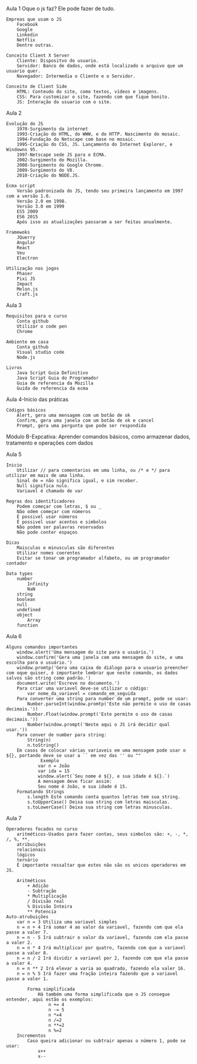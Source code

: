 Aula 1
	Oque o js faz? Ele pode fazer de tudo.
	
	Empreas que usam o JS
		Facebook
		Google
		Linkedin
		Netflix
		Dentre outras.	
	
	Conceito Client X Server
		Cliente: Dispositvo do usuario.
		Servidor: Banco de dados, onde está localizado o arquivo que um usuario quer.
		Navegador: Intermedia o Cliente e o Servidor.
		
	Conceito de Client Side
		HTML: Conteudo do site, como textos, vídeos e imagens.
		CSS: Para customizar o site, fazendo com que fique bonito.
		JS: Interação do usuario com o site.

Aula 2
	
	Evolução do JS
		1970-Surgimento da internet
		1993-Criação do HTML, do WWW, e do HTTP. Nascimento do mosaic.
		1994-Fundação do Netscape com base no mosaic.
		1995-Criação do CSS, JS. Lançamento do Internet Explorer, e Windowns 95.
		1997-Netscape sede JS para o ECMA.
		2002-Surgimento do Mozilla.
		2008-Surgimento do Google Chrome.
		2009-Surgimento do V8.
		2010-Criação do NODE.JS.

	Ecma script
		Versão padronizada do JS, tendo seu primeira lançamento em 1997 com a versão 1.0.
		Versão 2.0 em 1998.
		Versão 3.0 em 1999
		ES5 2009
		ES6 2015
		Após isso as atualizações passaram a ser feitas anualmente.

	Framewoks
		JQuerry
		Angular
		React
		Veu
		Electron

	Utilização nos jogos
		Phaser
		Pixi JS
		Impact
		Melon.js
		Craft.js

Aula 3

	Requisitos para o curso
		Conta github
		Utilizar o code pen
		Chrome

	Ambiente em casa
		Conta github
		Visual studio code
		Node.js

	Livros
		Java Script Guia Definitivo
		Java Script Guia do Programador
		Guia de referencia da Mozilla
		Guida de referencia da ecma

Aula 4-Inicio das práticas
	
	Códigos básicos
		Alert, gera uma mensagem com um botão de ok
		Confirm, gera uma janela com um botão de ok e cancel
		Prompt, gera uma pergunta que pode ser respondida

Módulo B-Expcativa: Aprender comandos básicos, como armazenar dados, tratamento e operações com dados

Aula 5
	
	Inicio
		Utilizar // para comentarios em uma linha, ou /* e */ para utilizar em mais de uma linha.
		Sinal de = não significa igual, e sim receber.
		Null significa nulo.
		Variavel é chamado de var

	Regras dos identificadores
		Podem começar com letras, $ ou _
		Não odem começar com números
		É possivel usar números
		É possivel usar acentos e simbolos
		Não podem ser palavras reservadas
		Não pode conter espaços

	Dicas
		Maisculas e minusculas são diferentes
		Utilizar nomes coerentes
		Evitar se tonar um programador alfabeto, ou um programador contador

	Data types
		number
			Infinity
			NaN
		string
		boolean
		null
		undefined
		object
			Array
		function

Aula 6

	Alguns comandos importantes
		window.alert('Uma mensagem do site para o usuário.')
		window.confirm('Gera uma janela com uma mensagem do site, e uma escolha para o usuário.')
		window.promtp('Gera uma caixa de diálogo para o usuario preencher com oque quiser, é importante lembrar que neste comando, os dados salvos são string como padrão.')
		document.write('Escreve no documento.')
		Para criar uma variavel deve-se utilizar o código:
			var nome_da_variavel = comando_em_seguida
		Para converter uma string para number de um prompt, pode se usar:
			Number.parseInt(window.promtp('Este não permite o uso de casas decimais.'))
			Number.Float(window.prompt('Este permite o uso de casas decimais.'))
			Number(window.prompt('Neste aqui o JS irá decidir qual usar.'))
		Para conver de number para string:
			String(n)
			n.toString()
		Em casos de colocar várias variaveis em uma mensagem pode usar o ${}, portando deve se usar a `` em vez das '' ou ""
				 Exemplo
				var n = João
				var ida = 15
				window.alert(`Seu nome é ${}, e sua idade é ${}.`)
				A mensagem deve ficar assim:
				Seu nome é João, e sua idade é 15.
		Formatando Strings
			s.length Este comando conta quantos letras tem sua string.
			s.toUpperCase() Deixa sua string com letras maisculas.
			s.toLowerCase() Deixa sua string com letras minusculas.

Aula 7

	Operadores focados no curso
		aritméticos-Usados para fazer contas, seus simbolos são: +, -, *, /, %, **.
		atribuições
		relacionais
		lógicos
		ternário
		É importante ressaltar que estes não são os unicos operadores em JS.

		Aritméticos
			+ Adição
			- Subtração
			* Multiplicação
			/ Divisão real 
			% Divisão Inteira 
			** Potencia
	Auto-atrubuições
		var n = 3 Utiliza uma variavel simples
		n = n + 4 Irá somar 4 ao valor da variavel, fazendo com que ela passe a valer 7.
		n = n - 5 Irá subtrair o valor da variavel, fazendo com ela passe a valer 2.
		n = n * 4 Irá multiplicar por quatro, fazendo com que a variavel passe a valer 8.
		n = n / 2 Irá dividir a variavel por 2, fazendo com que ela passe a valer 4.
		n = n ** 2 Irá elevar a varia ao quadrado, fazendo ela valer 16.
		n = n % 5 Irá fazer uma fração inteira fazendo que a variavel passe a valer 1.

			Forma simplificada
				Há também uma forma simplificada que o JS consegue entender, aqui estão os exemplos:
					n += 4
					n -= 5
					n *=4
					n /=2
					n **=2
					n %=2
		Incrementos
			Caso queira adicionar ou subtrair apenas o número 1, pode se usar:
				x++
				x--
			
